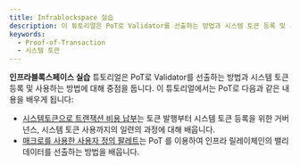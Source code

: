 ```yaml
---
title: Infrablockspace 실습
description: 이 튜토리얼은 PoT로 Validator를 선출하는 방법과 시스템 토큰 등록 및 사용 방법에 대해 배웁니다.
keywords:
  - Proof-of-Transaction
  - 시스템 토큰
---
```


**인프라블록스페이스 실습** 튜토리얼은 PoT로 Validator를 선출하는 방법과 시스템 토큰 등록 및 사용하는 방법에 대해 중점을 둡니다. 이 튜토리얼에서는 PoT로 
다음과 같은 내용을 배우게 됩니다:

- [시스템토큰으로 트랜잭션 비용 납부](./how-to-pay-transaction-fee)는 토큰 발행부터 시스템 토큰 등록을 위한 거버넌스, 시스템 토큰 사용까지의 일련의 과정에 대해 배웁니다.
- [매크로를 사용한 사용자 정의 팔레트](./how-to-elect-validator-with-pot)는 PoT 를 이용하여 인프라 릴레이체인의 밸리데이터를 선출하는 방법을 배웁니다.